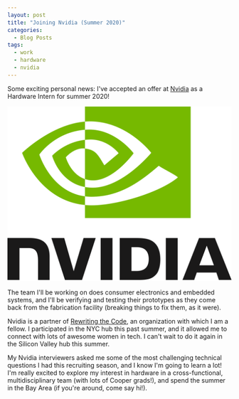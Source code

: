 ```yaml
---
layout: post
title: "Joining Nvidia (Summer 2020)"
categories:
  - Blog Posts
tags:
  - work
  - hardware
  - nvidia
---
```


Some exciting personal news: I've accepted an offer at [Nvidia](https://www.nvidia.com/en-us/) as a Hardware Intern for summer 2020! 

<img src="assets/images/nvidia.png" alt="Nvidia Logo">

The team I'll be working on does consumer electronics and embedded systems, and I'll be verifying and testing their prototypes as they come back from the fabrication facility (breaking things to fix them, as it were).

Nvidia is a partner of [Rewriting the Code](https://rewritingthecode.org/), an organization with which I am a fellow. I participated in the NYC hub this past summer, and it allowed me to connect with lots of awesome women in tech. I can't wait to do it again in the Silicon Valley hub this summer.

My Nvidia interviewers asked me some of the most challenging technical questions I had this recruiting season, and I know I'm going to learn a lot! I'm really excited to explore my interest in hardware in a cross-functional, multidisciplinary team (with lots of Cooper grads!), and spend the summer in the Bay Area (if you're around, come say hi!).
